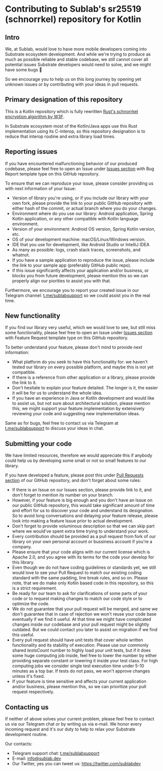 # Contributing to Sublab's sr25519 (schnorrkel) repository for Kotlin

## Intro

We, at Sublab, would love to have more mobile developers coming into Substrate ecosystem development. And while we're trying to produce as much as possible reliable and stable codebase, we still cannot cover all potential issues Substrate developers would need to solve, and we might have some bugs 🐞

So we encourage you to help us on this long journey by opening yet unknown issues or by contributing with your ideas in pull requests.

## Primary designation of this repository

This is a Kotlin repository which is fully rewritten [Rust's schnorrkel encryption algorithm by W3F](https://github.com/w3f/schnorrkel).

In Substrate ecosystem most of the Kotlin/Java apps use this Rust implementation using its C-interop, so this repository designation is to reduce that interop routine and extra library load times.

## Reporting issues

If you have encountered malfunctioning behavior of our produced codebase, please feel free to open an Issue under [Issues section](https://github.com/sublabdev/sr25519-kotlin/issues) with Bug Report template type on this GitHub repository.

To ensure that we can reproduce your issue, please consider providing us with next information of your Issue:

- Version of library you're using, or if you include our library with your own fork, please provide the link to your public GitHub repository with either hash of the commit, or actual branch where you do your changes.
- Environment where do you use our library: Android application, Spring Kotlin application, or any other compatible with Kotlin language environment.
- Version of your environment: Android OS version, Spring Kotlin version, etc.
- OS of your development machine: macOS/Linux/Windows version.
- IDE that you use for development, like Android Studio or IntelliJ IDEA
- As many as possible: logs, crash stack traces, screenshots, and whatnot.
- If you have a sample application to reproduce the issue, please include the link to your sample app (preferably GitHub public repo).
- If this issue significantly affects your application and/or business, or blocks you from future development, please mention this so we can properly align our piorities to assist you with that.

Furthermore, we encourage you to report your created issue in our Telegram channel: [t.me/sublabsupport](http://t.me/sublabsupport) so we could assist you in the real time.

## New functionality

If you find our library very useful, which we would love to see, but still miss some functionality, please feel free to open an Issue under [Issues section](https://github.com/sublabdev/sr25519-kotlin/issues) with Feature Request template type on this GitHub repository. 

To better understand your feature, please don't mind to provide next information:

- What platform do you seek to have this functionality for: we haven't tested our library on every possible platform, and maybe this is not yet compatible.
- If there is a reference from other application or a library, please provide the link to it.
- Don't hesitate to explain your feature detailed. The longer is it, the easier it will be for us to understand the whole idea.
- If you have an experience in Java or Kotlin development and would like to assist us, but not sure about architectural solution, please mention this, we might  support your feature implementation by extensively reviewing your code and suggesting new implementation ideas.

Same as for bugs, feel free to contact us via Telegram at [t.me/sublabsupport](http://t.me/sublabsupport) to discuss your ideas in chat.

## Submitting your code

We have limited resources, therefore we would appreciate this if anybody could help us by developing some small or not so small features to our library. 

If you have developed a feature, please post this under [Pull Requests section](https://github.com/sublabdev/sr25519-kotlin/pulls) of our GitHub repository, and don't forget about some rules:

- If there is an Issue on our Issues section, please provide link to it, and don't forget to mention its number on your branch.
- However, if your feature is big enough and you don't have an Issue on our public GitHub repository, this would take significant amount of time and effort for us to discover your code and understand its designation. So to avoid long conversations and delaying your feature release, please look into making a feature Issue prior to actual development.
- Don't forget to provide voluminous description so that we can skip part where we would've spent extra time trying to understand your work.
- Every contribution should be provided as a pull request from fork of our library on your own personal account or bussiness account if you're a company.
- Please ensure that your code aligns with our current license which is Apache 2.0, and you agree with its terms for the code your develop for this library.
- Even though we do not have coding guidelines or standards yet, we still would love to see your Pull Request to match our existing coding standard with the same padding, line break rules, and so on. Please note, that we do make only Kotlin based code in this repository, so this is a strict requirement.
- Be ready for our team to ask for clarifications of some parts of your code or to request making changes to match our code style or to optimize the code.
- We do not guarantee that your pull request will be merged, and same we don't guarantee that in case of rejection we won't reuse your code base eventually if we find it useful. At that time we might have complicated changes inside our codebase and your pull request might be slightly outdated. But we could contact you later to assist on migration if we find this useful.
- Every pull request should have unit tests that cover whole written functionality and its stability of execution. Please use our commonly shared *testsCount* number to highly load your unit tests, but if it does some huge computing job inside, feel free to lower the number by either providing separate constant or lowering it inside your test class. For high computing jobs we consider single test execution time under 5-10 minutes as a top bar. If tests do not pass, we won't approve changes unless it's fixed.
- If your feature is time sensitive and affects your current application and/or business, please mention this, so we can prioritize your pull request respectively.

## Contacting us

If neither of above solves your current problem, please feel free to contact us via our Telegram chat or by writing us via e-mail. We honor every incoming request and it's our duty to help to relax your Substrate development routine.

Our contacts:

- Telegram support chat: [t.me/sublabsupport](http://t.me/sublabsupport)
- E-mail: [info@sublab.dev](mailto:info@sublab.dev)
- Our Twitter, yes you can tweet us: https://twitter.com/sublabdev
